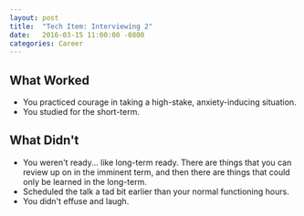```yaml
---
layout: post
title:  "Tech Item: Interviewing 2"
date:   2016-03-15 11:00:00 -0800
categories: Career
---
```



## What Worked

* You practiced courage in taking a high-stake, anxiety-inducing situation.
* You studied for the short-term.


## What Didn't

* You weren't ready... like long-term ready.  There are things that you can review up on in the imminent term, and then there are things that could only be learned in the long-term.
* Scheduled the talk a tad bit earlier than your normal functioning hours.
* You didn't effuse and laugh.
















